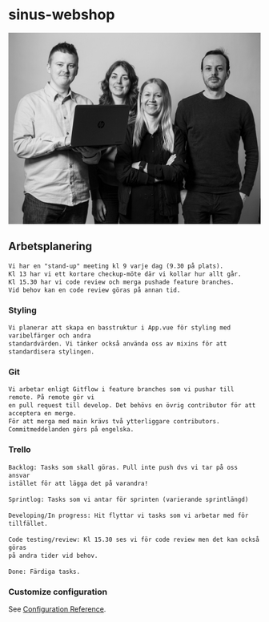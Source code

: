 # sinus-webshop

![This is an image](src/assets/images/team.png)

## Arbetsplanering

```
Vi har en "stand-up" meeting kl 9 varje dag (9.30 på plats).
Kl 13 har vi ett kortare checkup-möte där vi kollar hur allt går.
Kl 15.30 har vi code review och merga pushade feature branches.
Vid behov kan en code review göras på annan tid.
```

### Styling

```
Vi planerar att skapa en basstruktur i App.vue för styling med varibelfärger och andra
standardvärden. Vi tänker också använda oss av mixins för att standardisera stylingen.

```

### Git

```
Vi arbetar enligt Gitflow i feature branches som vi pushar till remote. På remote gör vi
en pull request till develop. Det behövs en övrig contributor för att acceptera en merge.
För att merga med main krävs två ytterliggare contributors.
Commitmeddelanden görs på engelska.
```

### Trello

```
Backlog: Tasks som skall göras. Pull inte push dvs vi tar på oss ansvar
istället för att lägga det på varandra!

Sprintlog: Tasks som vi antar för sprinten (varierande sprintlängd)

Developing/In progress: Hit flyttar vi tasks som vi arbetar med för tillfället.

Code testing/review: Kl 15.30 ses vi för code review men det kan också göras
på andra tider vid behov.

Done: Färdiga tasks.
```

### Customize configuration

See [Configuration Reference](https://cli.vuejs.org/config/).

